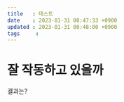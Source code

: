 ```yaml
---
title   : 테스트
date    : 2023-01-31 00:47:33 +0900
updated : 2023-01-31 00:48:00 +0900
tags     : 
---
```


# 잘 작동하고 있을까
결과는?
